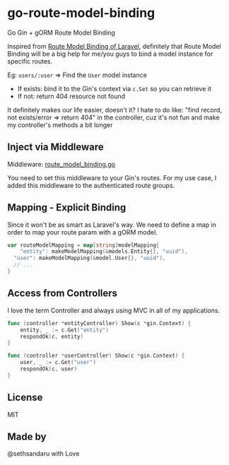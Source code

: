 # go-route-model-binding

Go Gin + gORM Route Model Binding

Inspired from [Route Model Binding of Laravel](https://laravel.com/docs/9.x/routing#route-model-binding), definitely that Route Model Binding will be a big help for me/you guys to bind a model instance for specific routes.

Eg: `users/:user` => Find the `User` model instance

- If exists: bind it to the Gin's context via `c.Set` so you can retrieve it 
- If not: return 404 resource not found

It definitely makes our life easier, doesn't it? I hate to do like: "find record, not exists/error => return 404" in the controller, cuz it's not fun and make my controller's methods a bit longer

## Inject via Middleware

Middleware: [route_model_binding.go](#)

You need to set this middleware to your Gin's routes. For my use case, I added this middleware to the authenticated route groups.

## Mapping - Explicit Binding

Since it won't be as smart as Laravel's way. We need to define a map in order to map your route param with a gORM model.

```go
var routeModelMapping = map[string]modelMapping{
	"entity": makeModelMapping(&models.Entity{}, "uuid"),
  "user": makeModelMapping(&model.User{}, "uuid"),
  // ...
}
```

## Access from Controllers

I love the term Controller and always using MVC in all of my applications.

```go
func (controller *entityController) Show(c *gin.Context) {
	entity, _ := c.Get("entity")
	respondOk(c, entity)
}
```

```go
func (controller *userController) Show(c *gin.Context) {
	user, _ := c.Get("user")
	respondOk(c, user)
}
```

## License
MIT

## Made by
@sethsandaru with Love
